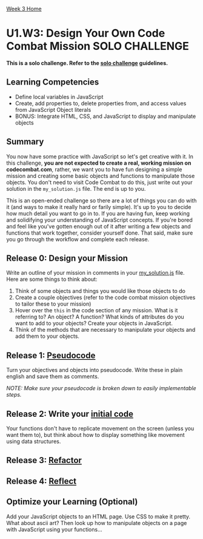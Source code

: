 [Week 3 Home](../)

# U1.W3: Design Your Own Code Combat Mission SOLO CHALLENGE

**This is a solo challenge. Refer to the [solo challenge](https://github.com/Devbootcamp/phase_0_handbook/blob/master/solo_challenges.md) guidelines.**

## Learning Competencies
- Define local variables in JavaScript
- Create, add properties to, delete properties from, and access values from JavaScript Object literals
- BONUS: Integrate HTML, CSS, and JavaScript to display and manipulate objects


## Summary
You now have some practice with JavaScript so let's get creative with it. In this challenge, **you are not expected to create a real, working mission on codecombat.com**, rather, we want you to have fun designing a simple mission and creating some basic objects and functions to manipulate those objects. You don't need to visit Code Combat to do this, just write out your solution in the `my_solution.js` file. The end is up to you. 

This is an open-ended challenge so there are a lot of things you can do with it (and ways to make it really hard or farily simple). It's up to you to decide how much detail you want to go in to. If you are having fun, keep working and solidifying your understanding of JavaScript concepts. If you're bored and feel like you've gotten enough out of it after writing a few objects and functions that work together, consider yourself done. That said, make sure you go through the workflow and complete each release. 


## Release 0: Design your Mission

Write an outline of your mission in comments in your [my_solution.js](my_solution.js) file. Here are some things to think about:

1. Think of some objects and things you would like those objects to do
2. Create a couple objectives (refer to the code combat mission objectives to tailor these to your mission)
3. Hover over the `this` in the code section of any mission. What is it referring to? An object? A function? What kinds of attributes do you want to add to your objects? Create your objects in JavaScript.
4. Think of the methods that are necessary to manipulate your objects and add them to your objects.  


## Release 1: [Pseudocode](https://github.com/Devbootcamp/phase_0_handbook/blob/master/coding_references/pseudocode.md) 
Turn your objectives and objects into pseudocode. Write these in plain english and save them as comments. 

*NOTE: Make sure your pseudocode is broken down to easily implementable steps.*

## Release 2: Write your [initial code](https://github.com/Devbootcamp/phase_0_handbook/blob/master/coding_references/initial_solution.md)
Your functions don't have to replicate movement on the screen (unless you want them to), but think about how to display something like movement using data structures.

## Release 3: [Refactor](https://github.com/Devbootcamp/phase_0_handbook/blob/master/coding_references/refactoring.md)

## Release 4: [Reflect](https://github.com/Devbootcamp/phase_0_handbook/blob/master/coding_references/reflection_guidelines.md)

## Optimize your Learning (Optional)
Add your JavaScript objects to an HTML page. Use CSS to make it pretty. What about ascii art? Then look up how to manipulate objects on a page with JavaScript using your functions...
